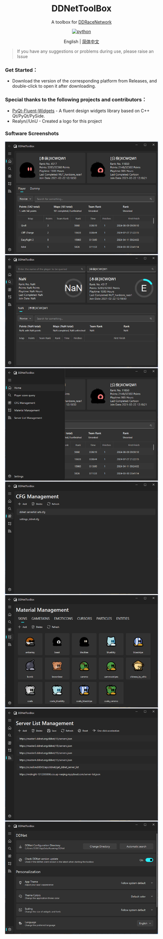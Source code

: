<div align="center">
  
# DDNetToolBox

A toolbox for [DDRaceNetwork](https://ddnet.org/)

</div> 

<p align="center">
  <a href="https://www.python.org/">
    <img src="https://img.shields.io/static/v1?label=python&message=3.11.4&color=blue" alt="python">
  </a>
</P>

<p align="center">
English | <a href="README_zh.md">简体中文</a>
</p>

> If you have any suggestions or problems during use, please raise an Issue

### Get Started：

- Download the version of the corresponding platform from Releases, and double-click to open it after downloading.

### Special thanks to the following projects and contributors：

- [PyQt-Fluent-Widgets](https://github.com/zhiyiYo/PyQt-Fluent-Widgets) - A fluent design widgets library based on C++ Qt/PyQt/PySide.
- Realyn//UnU - Created a logo for this project

### Software Screenshots

![front_page](images/en/home.png)
![points](images/en/points.png)
![sidebar](images/en/home_tab.png)
![cfg_management](images/en/cfg.png)
![resource_management](images/en/resouces.png)
![server_list_management](images/en/server_list.png)
![setting](images/en/settings.png)